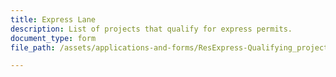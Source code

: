 ```yaml
---
title: Express Lane
description: List of projects that qualify for express permits.
document_type: form
file_path: /assets/applications-and-forms/ResExpress-Qualifying_projects.pdf

---
```


